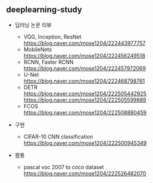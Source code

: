deeplearning-study
-------------------------

- 딥러닝 논문 리뷰

  - VGG, Inception, ResNet  
  <https://blog.naver.com/mose1204/222443977757>
  - MobileNets  
  <https://blog.naver.com/mose1204/222456249518>
  - RCNN, Faster RCNN  
  <https://blog.naver.com/mose1204/222457972069>
  - U-Net  
  <https://blog.naver.com/mose1204/222468798761>
  - DETR  
  <https://blog.naver.com/mose1204/222505442925>  
  <https://blog.naver.com/mose1204/222505599889>
  - FCOS  
  <https://blog.naver.com/mose1204/222508880459>





- 구현
  - CIFAR-10 CNN classification  
  <https://blog.naver.com/mose1204/222500945349>



- 짬통
  - pascal voc 2007 to coco dataset  
  <https://blog.naver.com/mose1204/222526482070>

